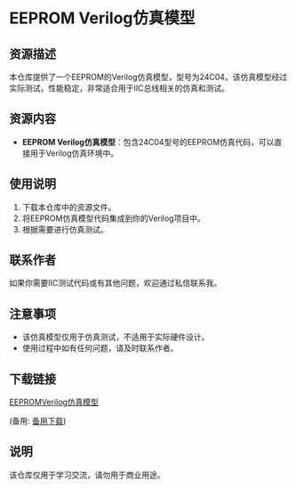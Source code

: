 # EEPROM Verilog仿真模型

## 资源描述

本仓库提供了一个EEPROM的Verilog仿真模型，型号为24C04。该仿真模型经过实际测试，性能稳定，非常适合用于IIC总线相关的仿真和测试。

## 资源内容

- **EEPROM Verilog仿真模型**：包含24C04型号的EEPROM仿真代码，可以直接用于Verilog仿真环境中。

## 使用说明

1. 下载本仓库中的资源文件。
2. 将EEPROM仿真模型代码集成到你的Verilog项目中。
3. 根据需要进行仿真测试。

## 联系作者

如果你需要IIC测试代码或有其他问题，欢迎通过私信联系我。

## 注意事项

- 该仿真模型仅用于仿真测试，不适用于实际硬件设计。
- 使用过程中如有任何问题，请及时联系作者。

## 下载链接
[EEPROMVerilog仿真模型](https://pan.quark.cn/s/4d14059cf20d) 

(备用: [备用下载](https://pan.baidu.com/s/1UZPSYcUcvCMFs-qYBeG4vw?pwd=1223))

## 说明

该仓库仅用于学习交流，请勿用于商业用途。
